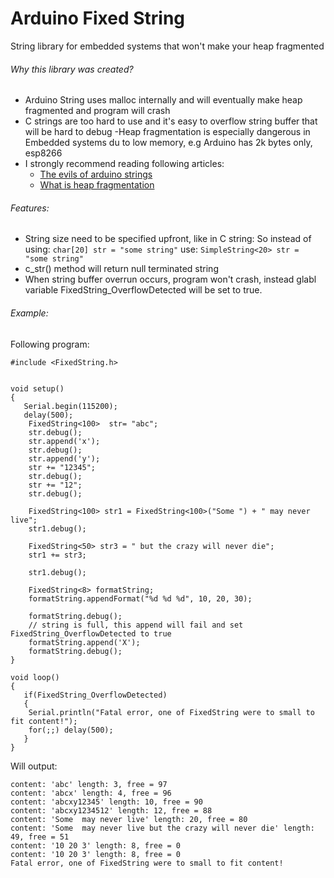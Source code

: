 # Arduino Fixed String

String library for embedded systems that won't make your heap fragmented

###### Why this library was created?

 - Arduino String uses malloc internally and will eventually make heap fragmented and program will crash
 - C strings are too hard to use and it's easy to overflow string buffer that will be hard to debug
 -Heap fragmentation is especially dangerous in Embedded systems du to low memory, e.g Arduino has 2k bytes only, esp8266
 - I strongly recommend reading following articles:
   - [The evils of arduino strings](https://hackingmajenkoblog.wordpress.com/2016/02/04/the-evils-of-arduino-strings/)
   - [What is heap fragmentation](http://blog.quasardb.net/what-is-heap-fragmentation/)
###### Features:
  - String size need to be specified upfront, like in C string:
    So instead of using:
    `char[20] str = "some string"`
    use:
    `SimpleString<20> str = "some string"`
  - c_str() method will return null terminated string
  - When string buffer overrun occurs, program won't crash, instead glabl variable FixedString_OverflowDetected will be set to true.
  
###### Example:
 
 Following program:
 
```
#include <FixedString.h>


void setup() 
{
   Serial.begin(115200);   
   delay(500);
    FixedString<100>  str= "abc";
    str.debug();
    str.append('x');
    str.debug();
    str.append('y');
    str += "12345";
    str.debug();
    str += "12";
    str.debug();

    FixedString<100> str1 = FixedString<100>("Some ") + " may never live";
    str1.debug();

    FixedString<50> str3 = " but the crazy will never die";
    str1 += str3;

    str1.debug();

    FixedString<8> formatString;
    formatString.appendFormat("%d %d %d", 10, 20, 30);
    
    formatString.debug();
    // string is full, this append will fail and set FixedString_OverflowDetected to true
    formatString.append('X'); 
    formatString.debug();
}

void loop() 
{
   if(FixedString_OverflowDetected)
   {
    Serial.println("Fatal error, one of FixedString were to small to fit content!");
    for(;;) delay(500);
   }  
}
```
Will output:
```
content: 'abc' length: 3, free = 97
content: 'abcx' length: 4, free = 96
content: 'abcxy12345' length: 10, free = 90
content: 'abcxy1234512' length: 12, free = 88
content: 'Some  may never live' length: 20, free = 80
content: 'Some  may never live but the crazy will never die' length: 49, free = 51
content: '10 20 3' length: 8, free = 0
content: '10 20 3' length: 8, free = 0
Fatal error, one of FixedString were to small to fit content!
```
